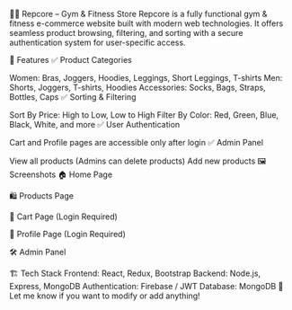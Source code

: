 🏋️‍♂️ Repcore – Gym & Fitness Store
Repcore is a fully functional gym & fitness e-commerce website built with modern web technologies. It offers seamless product browsing, filtering, and sorting with a secure authentication system for user-specific access.

🚀 Features
✅ Product Categories

Women: Bras, Joggers, Hoodies, Leggings, Short Leggings, T-shirts
Men: Shorts, Joggers, T-shirts, Hoodies
Accessories: Socks, Bags, Straps, Bottles, Caps
✅ Sorting & Filtering

Sort By Price: High to Low, Low to High
Filter By Color: Red, Green, Blue, Black, White, and more
✅ User Authentication

Cart and Profile pages are accessible only after login
✅ Admin Panel

View all products (Admins can delete products)
Add new products
🖼️ Screenshots
🏠 Home Page

🛍️ Products Page

🛒 Cart Page (Login Required)

👤 Profile Page (Login Required)

🛠️ Admin Panel

🏗️ Tech Stack
Frontend: React, Redux, Bootstrap
Backend: Node.js, Express, MongoDB
Authentication: Firebase / JWT
Database: MongoDB
📌 Let me know if you want to modify or add anything!

